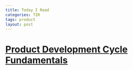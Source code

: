 ```yaml
---
title: Today I Read
categories: TIR
tags: product
layout: post
---
```


# [Product Development Cycle Fundamentals](http://themacro.com/articles/2016/08/product-development-cycle-fundamentals/)
